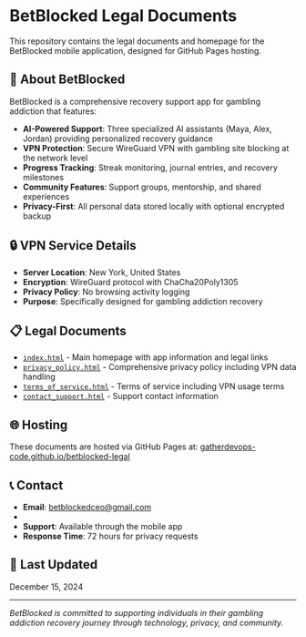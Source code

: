 # BetBlocked Legal Documents

This repository contains the legal documents and homepage for the BetBlocked mobile application, designed for GitHub Pages hosting.

## 📱 About BetBlocked

BetBlocked is a comprehensive recovery support app for gambling addiction that features:

- **AI-Powered Support**: Three specialized AI assistants (Maya, Alex, Jordan) providing personalized recovery guidance
- **VPN Protection**: Secure WireGuard VPN with gambling site blocking at the network level
- **Progress Tracking**: Streak monitoring, journal entries, and recovery milestones
- **Community Features**: Support groups, mentorship, and shared experiences
- **Privacy-First**: All personal data stored locally with optional encrypted backup

## 🔒 VPN Service Details

- **Server Location**: New York, United States
- **Encryption**: WireGuard protocol with ChaCha20Poly1305
- **Privacy Policy**: No browsing activity logging
- **Purpose**: Specifically designed for gambling addiction recovery

## 📋 Legal Documents

- [`index.html`](index.html) - Main homepage with app information and legal links
- [`privacy_policy.html`](privacy_policy.html) - Comprehensive privacy policy including VPN data handling
- [`terms_of_service.html`](terms_of_service.html) - Terms of service including VPN usage terms
- [`contact_support.html`](contact_support.html) - Support contact information

## 🌐 Hosting

These documents are hosted via GitHub Pages at: [gatherdevops-code.github.io/betblocked-legal](https://gatherdevops-code.github.io/betblocked-legal)

## 📞 Contact

- **Email**: betblockedceo@gmail.com
- 
- **Support**: Available through the mobile app
- **Response Time**: 72 hours for privacy requests

## 📅 Last Updated

December 15, 2024

---

*BetBlocked is committed to supporting individuals in their gambling addiction recovery journey through technology, privacy, and community.*
